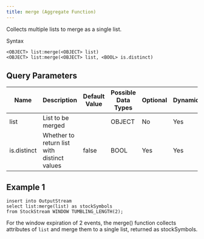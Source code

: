 ```yaml
---
title: merge (Aggregate Function)
---
```


Collects multiple lists to merge as a single list.

Syntax

    <OBJECT> list:merge(<OBJECT> list)
    <OBJECT> list:merge(<OBJECT> list, <BOOL> is.distinct)

## Query Parameters

| Name        | Description                                 | Default Value | Possible Data Types | Optional | Dynamic |
|-------------|---------------------------------------------|---------------|---------------------|----------|---------|
| list        | List to be merged                           |               | OBJECT              | No       | Yes     |
| is.distinct | Whether to return list with distinct values | false         | BOOL                | Yes      | Yes     |

## Example 1

    insert into OutputStream
    select list:merge(list) as stockSymbols
    from StockStream WINDOW TUMBLING_LENGTH(2);

For the window expiration of 2 events, the merge() function collects attributes of `list` and merge them to a single list, returned as stockSymbols.
